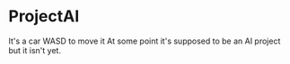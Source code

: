 # ProjectAI

It's a car
WASD to move it
At some point it's supposed to be an AI project but it isn't yet.
